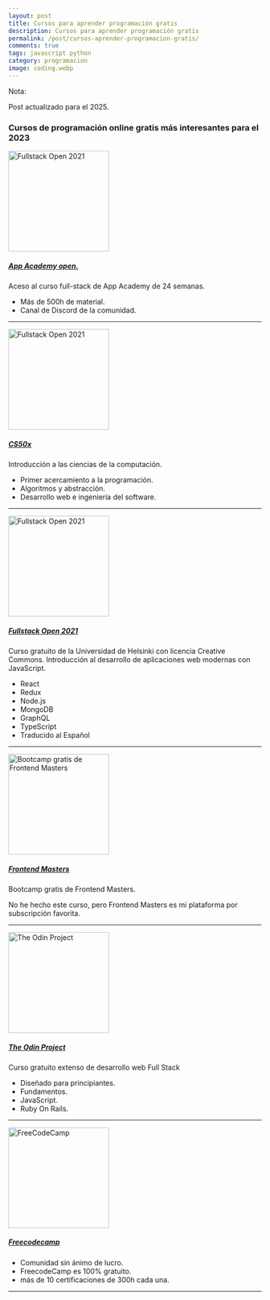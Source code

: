 ```yaml
---
layout: post
title: Cursos para aprender programación gratis
description: Cursos para aprender programación gratis
permalink: /post/cursos-aprender-programacion-gratis/
comments: true
tags: javascript python
category: programacion
image: coding.webp
---
```


<div class="alert alert-info" role="alert">
<p><i class="fas fa-sticky-note"></i> Nota:</p>
 <p>Post actualizado para el 2025.</p>
</div>

### Cursos de programación online gratis más interesantes para el 2023

<div class="d-flex">
  <div class="flex-shrink-0">
    <img src="{{ site.baseurl }}/assets/images/blog/appacademy.png" width="200" class="img-fluid text-center mb-3 mr-3" alt="Fullstack Open 2021">
  </div>
  <div class="flex-grow-1 ms-3">
    <a href="https://www.appacademy.io/course/app-academy-open" target="_blank"><h5 class="mt-0 mb-1">App Academy open.</h5></a>
    <p>Aceso al curso full-stack de App Academy de 24 semanas.</p>
      <ul>
        <li>Más de 500h de material.</li>
        <li>Canal de Discord de la comunidad.</li>
      </ul>
  </div>
  </div>
<hr>

<div class="d-flex">
  <div class="flex-shrink-0">
    <img src="{{ site.baseurl }}/assets/images/blog/cs50x.png" width="200" class="img-fluid text-center mb-3 mr-3" alt="Fullstack Open 2021">
        </div>
     <div class="flex-grow-1 ms-3">
    <a href="https://cs50.harvard.edu/x/2025/" target="_blank"><h5 class="mt-0 mb-1">CS50x</h5></a>
      <p>Introducción a las ciencias de la computación.</p>
      <ul>
        <li>Primer acercamiento a la programación.</li>
        <li>Algoritmos y abstracción.</li>
        <li>Desarrollo web e ingeniería del software.</li>
      </ul>
    </div>
    </div>
  <hr>

<div class="d-flex">
  <div class="flex-shrink-0">
    <img src="{{ site.baseurl }}/assets/images/blog/fullstackopen.jpg" width="200" class="img-fluid text-center mb-3 mr-3" alt="Fullstack Open 2021">
  </div>
    <div class="lex-grow-1 ms-3">
    <a href="https://fullstackopen.com/es/" target="_blank"><h5 class="mt-0 mb-1">Fullstack Open 2021</h5></a>
      <p>Curso gratuito de la Universidad de Helsinki con licencia Creative Commons. Introducción al desarrollo de aplicaciones web modernas con JavaScript.</p>
       <ul>
        <li>React</li>
        <li>Redux</li>
        <li>Node.js</li>
        <li>MongoDB</li>
        <li>GraphQL</li>
        <li>TypeScript</li>
        <li>Traducido al Español</li>
      </ul>
    </div>
  </div>
  <hr>

   <div class="d-flex">
  <div class="flex-shrink-0">
    <img src="{{ site.baseurl }}/assets/images/blog/BootcampLogo.png" width="200" class="img-fluid text-center mb-3 mr-3" alt="Bootcamp gratis de Frontend Masters">
    </div>
  <div class="flex-grow-1 ms-3">
    <a href="https://frontendmasters.com/bootcamp/" target="_blank"><h5 class="mt-0 mb-1">Frontend Masters</h5></a>
      <p>Bootcamp gratis de Frontend Masters.</p>
      <p>No he hecho este curso, pero Frontend Masters es mi plataforma por subscripción favorita.</p>
    </div>

</div>
<hr>

   <div class="d-flex">
    <div class="flex-shrink-0">
    <img src="{{ site.baseurl }}/assets/images/blog/theodinproject.png" width="200" class="img-fluid text-center mb-3 mr-3" alt="The Odin Project">
    </div>
    <div class="flex-grow-1 ms-3">
      <a href="https://www.theodinproject.com/home" target="_blank"> <h5 class="mt-0 mb-1">The Odin Project</h5></a>
        <p>Curso gratuito extenso de desarrollo web Full Stack</p>
        <ul>
          <li>Diseñado para principiantes.</li>
          <li>Fundamentos.</li>
          <li>JavaScript.</li>
          <li>Ruby On Rails.</li>
        </ul>
    </div>
  </div>

  <hr>
  <div class="d-flex">
   <div class="flex-shrink-0">
    <img src="{{ site.baseurl }}/assets/images/blog/freecodecamp.png" width="200" class="img-fluid mr-3 mb-3" alt="FreeCodeCamp">
    </div>
    <div class="flex-grow-1 ms-3">
    <a href="https://www.freecodecamp.org/" target="_blank"><h5 class="mt-0 mb-1">Freecodecamp</h5></a>
      <ul>
        <li>Comunidad sin ánimo de lucro.</li>
        <li>FreecodeCamp es 100% gratuito.</li>
        <li>más de 10 certificaciones de 300h cada una.</li>
      </ul>
    </div>
  </div>
  <hr>
  

